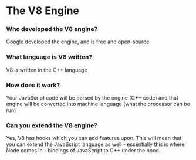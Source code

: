 # The V8 Engine



### Who developed the V8 engine?

Google developed the engine, and is free and open-source



### What language is V8 written?

V8 is written in the C++ language



### How does it work?

Your JavaScript code will be parsed by the engine (C++ code) and that engine will be converted into machine language (what the processor can be run)



### Can you extend the V8 engine?

Yes, V8 has hooks which you can add features upon. This will mean that you can extend the JavaScript language as well - essentially this is where Node comes in - bindings of JavaScript to C++ under the hood.